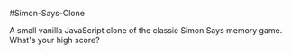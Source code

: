 #Simon-Says-Clone

A small vanilla JavaScript clone of the classic Simon Says memory game. What's your high score?
